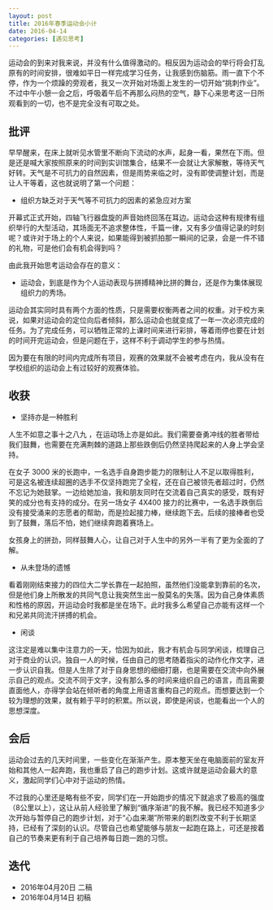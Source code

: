 ```yaml
---
layout: post
title: 2016年春季运动会小计
date: 2016-04-14
categories: [遇见思考]
---
```


运动会的到来对我来说，并没有什么值得激动的。相反因为运动会的举行将会打乱原有的时间安排，很难如平日一样完成学习任务，让我感到伤脑筋。雨一直下个不停，作为一个烦躁的旁观者，我又一次开始对场面上发生的一切开始“挑刺作业”。不过中午小憩一会之后，呼吸着午后不再那么闷热的空气，静下心来思考这一日所观看到的一切，也不是完全没有可取之处。

## 批评

早早醒来，在床上就听见水管里不断向下流动的水声，起身一看，果然在下雨。但是还是喊大家按照原来的时间到实训馆集合，结果不一会就让大家解散，等待天气好转。天气是不可抗力的自然因素，但是雨势来临之时，没有即使调整计划，而是让人干等着，这也就说明了第一个问题：

* 组织方缺乏对于天气等不可抗力的因素的紧急应对方案

开幕式正式开始，四轴飞行器盘旋的声音始终回荡在耳边。运动会这种有规律有组织举行的大型活动，其场面无不追求整体性，千篇一律，又有多少值得记录的时刻呢？或许对于场上的个人来说，如果能得到被抓拍那一瞬间的记录，会是一件不错的礼物，可是他们会有机会得到吗？

由此我开始思考运动会存在的意义：

* 运动会，到底是作为个人运动表现与拼搏精神比拼的舞台，还是作为集体展现组织力的秀场。

运动会其实同时具有两个方面的性质，只是需要权衡两者之间的权重。对于校方来说，如果对运动会的定位向后者倾斜，那么运动会也就变成了一年一次必须完成的任务。为了完成任务，可以牺牲正常的上课时间来进行彩排，等着雨停也要在计划的时间开完运动会，但是问题在于，这样不利于调动学生的参与热情。

因为要在有限的时间内完成所有项目，观赛的效果就不会被考虑在内，我从没有在学校组织的运动会上有过较好的观赛体验。

## 收获

* 坚持亦是一种胜利

人生不如意之事十之八九 ，在运动场上亦是如此。我们需要奋勇冲线的胜者带给我们鼓舞，也需要在充满荆棘的道路上那些跌倒后仍然坚持爬起来的人身上学会坚持。

在女子 3000 米的长跑中，一名选手自身跑步能力的限制让人不足以取得胜利，可是这名被连续超圈的选手不仅坚持跑完了全程，还在自己被领先者超过时，仍然不忘记为她鼓掌。一边给她加油，我和朋友同时在交流着自己真实的感受，既有好笑的成分也有支持的成分。在另一场女子 4X400 接力的比赛中，一名选手跌倒后没有接受涌来的志愿者的帮助，而是捡起接力棒，继续跑下去。后续的接棒者也受到了鼓舞，落后不怕，她们继续奔跑着赛场上。

女孩身上的拼劲，同样鼓舞人心，让自己对于人生中的另外一半有了更为全面的了解。

* 从未登场的遗憾

看着刚刚结束接力的四位大二学长靠在一起拍照，虽然他们没能拿到靠前的名次，但是他们身上所散发的共同气息让我突然生出一股莫名的失落。因为自己身体素质和性格的原因，开运动会时我都是坐在场下。此时我多么希望自己亦能有这样一个和兄弟共同流汗拼搏的机会。

* 闲谈

这注定是难以集中注意力的一天，恰因为如此，我才有机会与同学闲谈，梳理自己对于商业的认识。独自一人的时候，任由自己的思考随着指尖的动作化作文字，进一步认识自我。但是人生除了对于自身思想的细细打磨，也是需要在交流中向外展示自己的观点。交流不同于文字，没有那么多的时间来组织自己的语言，而且需要直面他人，亦得学会站在倾听者的角度上用语言重构自己的观点。而想要达到一个较为理想的效果，就有赖于平时的积累。所以说，即使是闲谈，也能看出一个人的思想深度。

## 会后

运动会过去的几天时间里，一些变化在渐渐产生。原本整天坐在电脑面前的室友开始和其他人一起奔跑，我也重启了自己的跑步计划。这或许就是运动会最大的意义，激起同学们心中对于运动的热情。

不过我的心里还是略有些不安，同学们在一开始跑步的情况下就追求了极高的强度（8公里以上），这让从前人经验里了解到“循序渐进”的我不解。我已经不知道多少次开始与暂停自己的跑步计划，对于“心血来潮”所带来的剧烈改变不利于长期坚持，已经有了深刻的认识。尽管自己也希望能够与朋友一起跑在路上，可还是按着自己的节奏来更有利于自己培养每日跑一跑的习惯。

## 迭代

* 2016年04月20日 二稿
* 2016年04月14日 初稿

